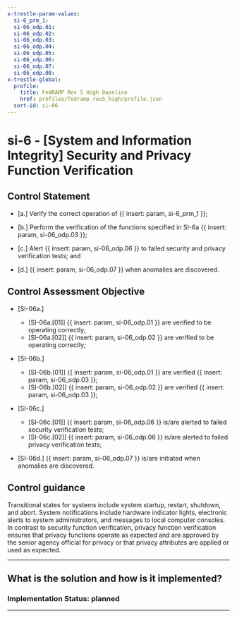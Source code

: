 ```yaml
---
x-trestle-param-values:
  si-6_prm_1:
  si-06_odp.01:
  si-06_odp.02:
  si-06_odp.03:
  si-06_odp.04:
  si-06_odp.05:
  si-06_odp.06:
  si-06_odp.07:
  si-06_odp.08:
x-trestle-global:
  profile:
    title: FedRAMP Rev 5 High Baseline
    href: profiles/fedramp_rev5_high/profile.json
  sort-id: si-06
---
```


# si-6 - \[System and Information Integrity\] Security and Privacy Function Verification

## Control Statement

- \[a.\] Verify the correct operation of {{ insert: param, si-6_prm_1 }};

- \[b.\] Perform the verification of the functions specified in SI-6a {{ insert: param, si-06_odp.03 }};

- \[c.\] Alert {{ insert: param, si-06_odp.06 }} to failed security and privacy verification tests; and

- \[d.\] {{ insert: param, si-06_odp.07 }} when anomalies are discovered.

## Control Assessment Objective

- \[SI-06a.\]

  - \[SI-06a.[01]\] {{ insert: param, si-06_odp.01 }} are verified to be operating correctly;
  - \[SI-06a.[02]\] {{ insert: param, si-06_odp.02 }} are verified to be operating correctly;

- \[SI-06b.\]

  - \[SI-06b.[01]\] {{ insert: param, si-06_odp.01 }} are verified {{ insert: param, si-06_odp.03 }};
  - \[SI-06b.[02]\] {{ insert: param, si-06_odp.02 }} are verified {{ insert: param, si-06_odp.03 }};

- \[SI-06c.\]

  - \[SI-06c.[01]\] {{ insert: param, si-06_odp.06 }} is/are alerted to failed security verification tests;
  - \[SI-06c.[02]\] {{ insert: param, si-06_odp.06 }} is/are alerted to failed privacy verification tests;

- \[SI-06d.\] {{ insert: param, si-06_odp.07 }} is/are initiated when anomalies are discovered.

## Control guidance

Transitional states for systems include system startup, restart, shutdown, and abort. System notifications include hardware indicator lights, electronic alerts to system administrators, and messages to local computer consoles. In contrast to security function verification, privacy function verification ensures that privacy functions operate as expected and are approved by the senior agency official for privacy or that privacy attributes are applied or used as expected.

______________________________________________________________________

## What is the solution and how is it implemented?

<!-- For implementation status enter one of: implemented, partial, planned, alternative, not-applicable -->

<!-- Note that the list of rules under ### Rules: is read-only and changes will not be captured after assembly to JSON -->
<!-- Add control implementation description here for control: si-6 -->

### Implementation Status: planned

______________________________________________________________________
